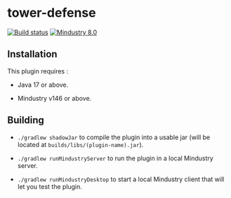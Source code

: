 # tower-defense

[![Build status](https://github.com/xpdustry/tower-defense/actions/workflows/build.yml/badge.svg?branch=master&event=push)](https://github.com/xpdustry/tower-defense/actions/workflows/build.yml)
[![Mindustry 8.0](https://img.shields.io/badge/Mindustry-8.0-ffd37f)](https://github.com/Anuken/Mindustry/releases)

## Installation

This plugin requires :

- Java 17 or above.

- Mindustry v146 or above.

## Building

- `./gradlew shadowJar` to compile the plugin into a usable jar (will be located
  at `builds/libs/(plugin-name).jar`).

- `./gradlew runMindustryServer` to run the plugin in a local Mindustry server.

- `./gradlew runMindustryDesktop` to start a local Mindustry client that will let you test the plugin.
